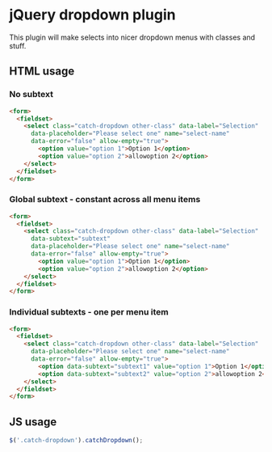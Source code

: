 #  jQuery dropdown plugin

This plugin will make selects into nicer dropdown menus with classes and
stuff.

##  HTML usage

###  No subtext

```html
<form>
  <fieldset>
    <select class="catch-dropdown other-class" data-label="Selection"
      data-placeholder="Please select one" name="select-name"
      data-error="false" allow-empty="true">
        <option value="option 1">Option 1</option>
        <option value="option 2">allowoption 2</option>
    </select>
  </fieldset>
</form>
```

###  Global subtext - constant across all menu items

```html
<form>
  <fieldset>
    <select class="catch-dropdown other-class" data-label="Selection"
      data-subtext="subtext"
      data-placeholder="Please select one" name="select-name"
      data-error="false" allow-empty="true">
        <option value="option 1">Option 1</option>
        <option value="option 2">allowoption 2</option>
    </select>
  </fieldset>
</form>
```

###  Individual subtexts - one per menu item

```html
<form>
  <fieldset>
    <select class="catch-dropdown other-class" data-label="Selection"
      data-placeholder="Please select one" name="select-name"
      data-error="false" allow-empty="true">
        <option data-subtext="subtext1" value="option 1">Option 1</option>
        <option data-subtext="subtext2" value="option 2">allowoption 2</option>
    </select>
  </fieldset>
</form>
```

##  JS usage

```javascript
$('.catch-dropdown').catchDropdown();
```
